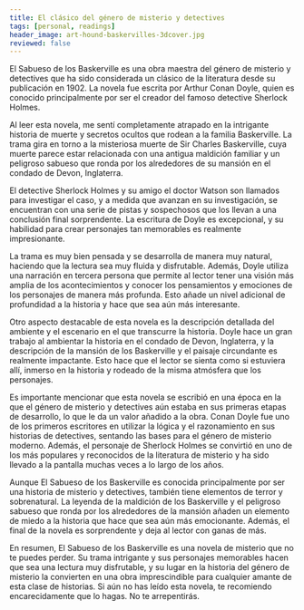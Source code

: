 ```yaml
---
title: El clásico del género de misterio y detectives
tags: [personal, readings]
header_image: art-hound-baskervilles-3dcover.jpg
reviewed: false
---
```

El Sabueso de los Baskerville es una obra maestra del género de misterio y detectives que ha sido considerada un clásico de la literatura desde su publicación en 1902. La novela fue escrita por Arthur Conan Doyle, quien es conocido principalmente por ser el creador del famoso detective Sherlock Holmes.

Al leer esta novela, me sentí completamente atrapado en la intrigante historia de muerte y secretos ocultos que rodean a la familia Baskerville. La trama gira en torno a la misteriosa muerte de Sir Charles Baskerville, cuya muerte parece estar relacionada con una antigua maldición familiar y un peligroso sabueso que ronda por los alrededores de su mansión en el condado de Devon, Inglaterra.

El detective Sherlock Holmes y su amigo el doctor Watson son llamados para investigar el caso, y a medida que avanzan en su investigación, se encuentran con una serie de pistas y sospechosos que los llevan a una conclusión final sorprendente. La escritura de Doyle es excepcional, y su habilidad para crear personajes tan memorables es realmente impresionante.

La trama es muy bien pensada y se desarrolla de manera muy natural, haciendo que la lectura sea muy fluida y disfrutable. Además, Doyle utiliza una narración en tercera persona que permite al lector tener una visión más amplia de los acontecimientos y conocer los pensamientos y emociones de los personajes de manera más profunda. Esto añade un nivel adicional de profundidad a la historia y hace que sea aún más interesante.

Otro aspecto destacable de esta novela es la descripción detallada del ambiente y el escenario en el que transcurre la historia. Doyle hace un gran trabajo al ambientar la historia en el condado de Devon, Inglaterra, y la descripción de la mansión de los Baskerville y el paisaje circundante es realmente impactante. Esto hace que el lector se sienta como si estuviera allí, inmerso en la historia y rodeado de la misma atmósfera que los personajes.

Es importante mencionar que esta novela se escribió en una época en la que el género de misterio y detectives aún estaba en sus primeras etapas de desarrollo, lo que le da un valor añadido a la obra. Conan Doyle fue uno de los primeros escritores en utilizar la lógica y el razonamiento en sus historias de detectives, sentando las bases para el género de misterio moderno. Además, el personaje de Sherlock Holmes se convirtió en uno de los más populares y reconocidos de la literatura de misterio y ha sido llevado a la pantalla muchas veces a lo largo de los años.

Aunque El Sabueso de los Baskerville es conocida principalmente por ser una historia de misterio y detectives, también tiene elementos de terror y sobrenatural. La leyenda de la maldición de los Baskerville y el peligroso sabueso que ronda por los alrededores de la mansión añaden un elemento de miedo a la historia que hace que sea aún más emocionante. Además, el final de la novela es sorprendente y deja al lector con ganas de más.

En resumen, El Sabueso de los Baskerville es una novela de misterio que no te puedes perder. Su trama intrigante y sus personajes memorables hacen que sea una lectura muy disfrutable, y su lugar en la historia del género de misterio la convierten en una obra imprescindible para cualquier amante de esta clase de historias. Si aún no has leído esta novela, te recomiendo encarecidamente que lo hagas. No te arrepentirás.